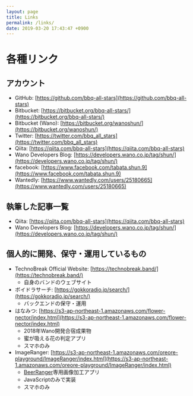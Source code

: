 ```yaml
---
layout: page
title: Links
permalink: /links/
date: 2019-03-20 17:43:47 +0900
---
```


# 各種リンク
## アカウント
* GitHub: [https://github.com/bbq-all-stars](https://github.com/bbq-all-stars)
* Bitbucket: [https://bitbucket.org/bbq-all-stars/](https://bitbucket.org/bbq-all-stars/)
* Bitbucket (Wano): [https://bitbucket.org/wanoshun/](https://bitbucket.org/wanoshun/)
* Twitter: [https://twitter.com/bbq_all_stars](https://twitter.com/bbq_all_stars)
* Qiita: [https://qiita.com/bbq-all-stars](https://qiita.com/bbq-all-stars)
* Wano Developers Blog: [https://developers.wano.co.jp/tag/shun/](https://developers.wano.co.jp/tag/shun/)
* facebook: [https://www.facebook.com/tabata.shun.9](https://www.facebook.com/tabata.shun.9)
* Wantedly: [https://www.wantedly.com/users/25180665](https://www.wantedly.com/users/25180665)

## 執筆した記事一覧
* Qiita: [https://qiita.com/bbq-all-stars](https://qiita.com/bbq-all-stars)
* Wano Developers Blog: [https://developers.wano.co.jp/tag/shun/](https://developers.wano.co.jp/tag/shun/)

## 個人的に開発、保守・運用しているもの
* TechnoBreak Official Website: [https://technobreak.band/](https://technobreak.band/)
    * 自身のバンドのウェブサイト
* ボイドラサーチ: [https://gokkoradio.jp/search/](https://gokkoradio.jp/search/)
    * バックエンドの保守・運用
* はなみつ: [https://s3-ap-northeast-1.amazonaws.com/flower-nector/index.html](https://s3-ap-northeast-1.amazonaws.com/flower-nector/index.html)
    * 2018年Wano開発合宿成果物
    * 蜜が吸える花の判定アプリ
    * スマホのみ
* ImageRanger: [https://s3-ap-northeast-1.amazonaws.com/oreore-playground/ImageRanger/index.html](https://s3-ap-northeast-1.amazonaws.com/oreore-playground/ImageRanger/index.html)
    * [BeerRanger](https://www.instagram.com/beerranger007/)専用画像加工アプリ
    * JavaScriptのみで実装
    * スマホのみ
